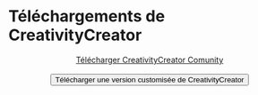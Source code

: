 # Téléchargements de CreativityCreator
<link href='https://superatraction.github.io/Css/Base.css' rel='stylesheet' type='text/css'/><link href="https://superatraction.github.io/JQuery/jquery-ui.css" rel="stylesheet">
<center><a href="Windows/" class="BLR">Télécharger CreativityCreator Comunity</a><br><br>
<button class="BLR" onClick="Custom()">Télécharger une version customisée de CreativityCreator</button></center>

<div id="Custom"></div>

<script type="text/javascript">
	$("#Custom").html("Sur quelle plateforme souhaitez-vous télécharger CreativityCreator ?<br><br><button class=\"BLR\" onClick=\"$('#Custom').dialog('close');location.href='Windows'><img src='Windows.png' width=20 height=20/>Windows</button>")
</script>
<script src="index.js"></script>
<script src="https://superatraction.github.io/JQuery/external/jquery/jquery.js"></script>
<script src="https://superatraction.github.io/JQuery/jquery-ui.js"></script>